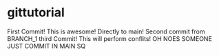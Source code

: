 # gittutorial


First Commit! This is awesome! Directly to main!
Second commit from BRANCH_1
third Commit! This will perform conflits!
OH NOES SOMEONE JUST COMMIT IN MAIN
SQ
